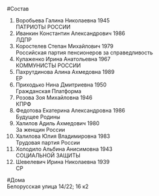 #Состав
1. Воробьева Галина Николаевна 1945   
    ПАТРИОТЫ РОССИИ
2. Иванкин Константин Александрович 1986   
    ЛДПР
3. Коростелев Степан Михайлович 1979   
    Российская партия пенсионеров за справедливость
4. Кулаженко Ирина Анатольевна 1967   
    КОММУНИСТЫ РОССИИ
5. Пахрутдинова Алина Ахмедовна 1989   
    ЕР
6. Приходько Нина Дмитриевна 1950   
    Гражданская Платформа
7. Розова Зоя Михайловна 1946   
    КПРФ
8. Федотова Екатерина Александровна 1986   
    Будущее Родины
9. Халилов Адиль Ахмедович 1980   
    За женщин России
10. Халилова Юлия Владимировна 1983   
    Трудовая партия России
11. Холодило Альбина Анисимовна 1943   
    СОЦИАЛЬНОЙ ЗАЩИТЫ
12. Шевелевич Ирина Николаевна 1939   
    СР

#Дома  
Белорусская улица 14/22; 16 к2

